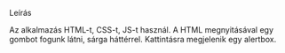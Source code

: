Leírás

Az alkalmazás HTML-t, CSS-t, JS-t használ. A HTML megnyitásával egy gombot fogunk látni, sárga háttérrel. Kattintásra megjelenik egy alertbox.
